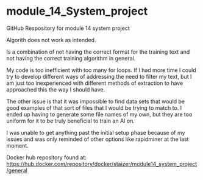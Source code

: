 # module_14_System_project
GitHub Respository for module 14 system project

Algorith does not work as intended.

Is a combination of not having the correct format for the training text and not having the correct training algorithm in general.

My code is too inefficient with too many for loops. If I had more time I could try to develop different ways of addressing the need to filter my text, but I am just too inexperienced with different methods of extraction to have approached this the way I should have.

The other issue is that it was impossible to find data sets that would be good examples of that sort of files that I would be trying to match to. I ended up having to generate some file names of my own, but they are too uniform for it to be truly beneficial to train an AI on.

I was unable to get anything past the initial setup phase because of my issues and was only reminded of other options like rapidminer at the last moment.

Docker hub repository found at:
https://hub.docker.com/repository/docker/staizer/module14_system_project/general
